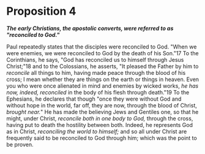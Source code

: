 # Proposition 4

***The early Christians, the apostolic converts, were referred to as "reconciled to God."***

Paul repeatedly states that the disciples were reconciled to God. "When we were enemies, we were reconciled to God by the death of his Son."17 To the Corinthians, he says, "God has reconciled us to himself through Jesus Christ;"18 and to the Colossians, he asserts, "It pleased the Father by him to *reconcile* all things to him, having made peace through the blood of his cross; I mean whether they are things on the earth or things in heaven. Even you who were once alienated in mind and enemies by wicked works, *he has now, indeed, reconciled* in the body of his flesh through death."19 To the Ephesians, he declares that though "once they were without God and without hope in the world, far off, they are now, through the blood of Christ, *brought near.*" He has made the believing Jews and Gentiles one, so that he might, under Christ, *reconcile both in one body to God,* through the cross, having put to death the hostility between both. Indeed, he represents God as in Christ, *reconciling the world to himself;* and so all under Christ are frequently said to be reconciled to God through him; which was the point to be proven.
